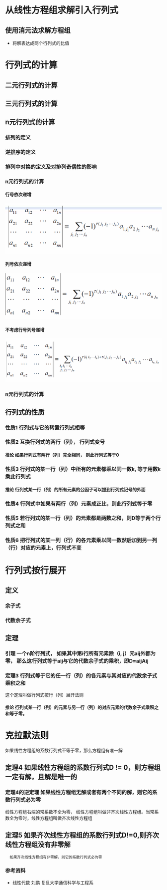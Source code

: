 # 从线性方程组求解引入行列式
## 使用消元法求解方程组
  * 将解表达成两个行列式的比值
   
# 行列式的计算
## 二元行列式的计算
## 三元行列式的计算
## n元行列式的计算
### 排列的定义
### 逆排序的定义
### 排列中对换的定义及对排列奇偶性的影响
### n元行列式的计算
#### 行号依次递增
![Det](detRow.png)
#### 列号依次递增
![Det](detCol.png)
#### 不考虑行号列号递增
![Det](det.png)
### n元行列式的计算

## 行列式的性质
### 性质1 行列式与它的转置行列式相等
### 性质2 互换行列式的两行（列）， 行列式变号
#### 推论 如果行列式有两行（列）完全相同， 则此行列式等于0
### 性质3 行列式的某一行（列）中所有的元素都乘以同一数k, 等于用数k乘此行列式
#### 推论 行列式某一行（列）的所有元素的公因子可以提到行列式记号的外面
### 性质4 行列式中如果有两行（列）元素成正比，则此行列式等于零
### 性质5 若行列式的某一行（列）的元素都是两数之和，则D等于两个行列式之和
### 性质6 把行列式的某一列（行）的各元素乘以同一数然后加到另一列（行）对应的元素上，行列式不变

# 行列式按行展开
## 定义
### 余子式
### 代数余子式
## 定理
### 引理 一个n阶行列式， 如果其中第i行所有元素除（i, j）元aij外都为零， 那么这行列式等于aij与它的代数余子式的乘积，即D=aijAij
### 定理3 行列式等于它的任一行（列）的各元素与其对应的代数余子式乘积之和
这个定理叫做行列式按行（列）展开法则
#### 推论 行列式某一行（列）的元素与另一行（列）的对应元素的代数余子式乘积之和等于零。

# 克拉默法则
如果线性方程组的系数行列式不等于零，那么方程组有唯一解

## 定理4 如果线性方程组的系数行列式D != 0，则方程组一定有解，且解是唯一的

### 定理4的逆定理 如果线性方程组无解或者有两个不同的解，则它的系数行列式必为零
线性方程组右端的常系数不全为零， 线性方程组叫做非齐次线性方程组。当常系数全为零时，线性方程组叫做齐次线性方程组

## 定理5 如果齐次线性方程组的系数行列式D!=0,则齐次线性方程组没有非零解
      如果齐次线性方程组有非零解，则它的系数行列式必为零


### 参考资料
 * 线性代数 刘鹏 复旦大学通信科学与工程系
